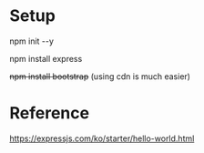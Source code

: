 # Setup

npm init --y

npm install express

<del>npm install bootstrap</del>
(using cdn is much easier)

# Reference

https://expressjs.com/ko/starter/hello-world.html